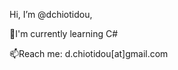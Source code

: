 Hi, I’m @dchiotidou, 

🌱I'm currently learning C#

📫Reach me:  d.chiotidou[at]gmail.com

<!---
dchiotidou/dchiotidou is a ✨ special ✨ repository because its `README.md` (this file) appears on your GitHub profile.
You can click the Preview link to take a look at your changes.
--->

